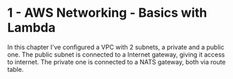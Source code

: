 # 1 - AWS Networking - Basics with Lambda 

In this chapter I've configured a VPC with 2 subnets, a private and a public one. 
The public subnet is connected to a Internet gateway, giving it access to internet. 
The private one is connected to a NATS gateway, both via route table.
